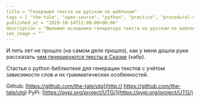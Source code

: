 ```yaml
---
title = "Генерация текста на русском по шаблонам"
tags = [ "the-tale", "open-source", "python", "practice", "procedural-content-generation", "development", "habrahabr", "interesting"]
published_at = "2019-10-14T12:00:00+00:00"
description = "Выложил исходники генератора текста на русском по шаблонам. С учётом форм слова и падежей."
seo_image = ""
---
```


И пять лет не прошло (на самом деле прошло), как у меня дошли руки рассказать [чем генерируются тексты в Сказке](https://habr.com/ru/post/471278/) (хабр).

Стастья о python библиотеке для генерации текстов с учётом зависимости слов и их грамматических особенностей.

Github: [https://github.com/the-tale/utg](http:// https://github.com/the-tale/utg)
PyPi: [](https://pypi.org/project/UTG/)[https://pypi.org/project/UTG/](https://pypi.org/project/UTG/)
